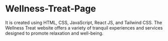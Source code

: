 # Wellness-Treat-Page
It is created using HTML, CSS, JavaScript, React JS, and Tailwind CSS. The Wellness Treat website offers a variety of tranquil experiences and services designed to promote relaxation and well-being.
